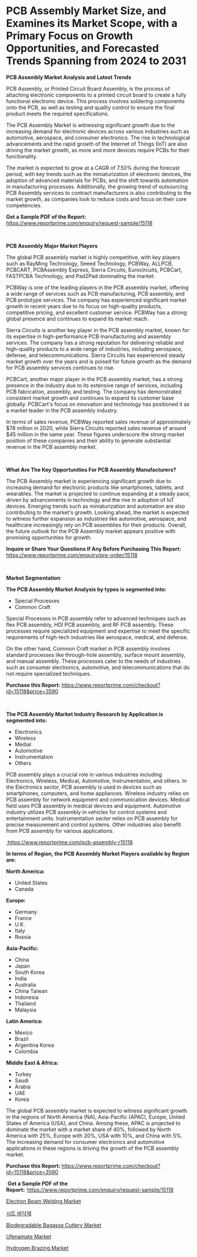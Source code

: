 <p><h1>PCB Assembly Market Size, and Examines its Market Scope, with a Primary Focus on Growth Opportunities, and Forecasted Trends Spanning from 2024 to 2031</h1></p><p><strong>PCB Assembly Market Analysis and Latest Trends</strong></p>
<p><p>PCB Assembly, or Printed Circuit Board Assembly, is the process of attaching electronic components to a printed circuit board to create a fully functional electronic device. This process involves soldering components onto the PCB, as well as testing and quality control to ensure the final product meets the required specifications.</p><p>The PCB Assembly Market is witnessing significant growth due to the increasing demand for electronic devices across various industries such as automotive, aerospace, and consumer electronics. The rise in technological advancements and the rapid growth of the Internet of Things (IoT) are also driving the market growth, as more and more devices require PCBs for their functionality.</p><p>The market is expected to grow at a CAGR of 7.50% during the forecast period, with key trends such as the miniaturization of electronic devices, the adoption of advanced materials for PCBs, and the shift towards automation in manufacturing processes. Additionally, the growing trend of outsourcing PCB Assembly services to contract manufacturers is also contributing to the market growth, as companies look to reduce costs and focus on their core competencies.</p></p>
<p><strong>Get a Sample PDF of the Report:&nbsp;</strong> <a href="https://www.reportprime.com/enquiry/request-sample/15118">https://www.reportprime.com/enquiry/request-sample/15118</a></p>
<p>&nbsp;</p>
<p><strong>PCB Assembly Major Market Players</strong></p>
<p><p>The global PCB assembly market is highly competitive, with key players such as RayMing Technology, Seeed Technology, PCBWay, ALLPCB, PCBCART, PCBAssembly Express, Sierra Circuits, Eurocircuits, PCBCart, FASTPCBA Technology, and Pad2Pad dominating the market.</p><p>PCBWay is one of the leading players in the PCB assembly market, offering a wide range of services such as PCB manufacturing, PCB assembly, and PCB prototype services. The company has experienced significant market growth in recent years due to its focus on high-quality products, competitive pricing, and excellent customer service. PCBWay has a strong global presence and continues to expand its market reach.</p><p>Sierra Circuits is another key player in the PCB assembly market, known for its expertise in high-performance PCB manufacturing and assembly services. The company has a strong reputation for delivering reliable and high-quality products to a wide range of industries, including aerospace, defense, and telecommunications. Sierra Circuits has experienced steady market growth over the years and is poised for future growth as the demand for PCB assembly services continues to rise.</p><p>PCBCart, another major player in the PCB assembly market, has a strong presence in the industry due to its extensive range of services, including PCB fabrication, assembly, and testing. The company has demonstrated consistent market growth and continues to expand its customer base globally. PCBCart's focus on innovation and technology has positioned it as a market leader in the PCB assembly industry.</p><p>In terms of sales revenue, PCBWay reported sales revenue of approximately $78 million in 2020, while Sierra Circuits reported sales revenue of around $45 million in the same year. These figures underscore the strong market position of these companies and their ability to generate substantial revenue in the PCB assembly market.</p></p>
<p>&nbsp;</p>
<p><strong>What Are The Key Opportunities For PCB Assembly Manufacturers?</strong></p>
<p><p>The PCB Assembly market is experiencing significant growth due to increasing demand for electronic products like smartphones, tablets, and wearables. The market is projected to continue expanding at a steady pace, driven by advancements in technology and the rise in adoption of IoT devices. Emerging trends such as miniaturization and automation are also contributing to the market's growth. Looking ahead, the market is expected to witness further expansion as industries like automotive, aerospace, and healthcare increasingly rely on PCB assemblies for their products. Overall, the future outlook for the PCB Assembly market appears positive with promising opportunities for growth.</p></p>
<p><strong>Inquire or Share Your Questions If Any Before Purchasing This Report:</strong> <a href="https://www.reportprime.com/enquiry/pre-order/15118">https://www.reportprime.com/enquiry/pre-order/15118</a></p>
<p>&nbsp;</p>
<p><strong>Market Segmentation</strong></p>
<p><strong>The PCB Assembly Market Analysis by types is segmented into:</strong></p>
<p><ul><li>Special Processes</li><li>Common Craft</li></ul></p>
<p><p>Special Processes in PCB assembly refer to advanced techniques such as flex PCB assembly, HDI PCB assembly, and RF PCB assembly. These processes require specialized equipment and expertise to meet the specific requirements of high-tech industries like aerospace, medical, and defense. </p><p>On the other hand, Common Craft market in PCB assembly involves standard processes like through-hole assembly, surface mount assembly, and manual assembly. These processes cater to the needs of industries such as consumer electronics, automotive, and telecommunications that do not require specialized techniques.</p></p>
<p><strong>Purchase this Report:&nbsp;</strong><a href="https://www.reportprime.com/checkout?id=15118&price=3590">https://www.reportprime.com/checkout?id=15118&price=3590</a></p>
<p>&nbsp;</p>
<p><strong>The PCB Assembly Market Industry Research by Application is segmented into:</strong></p>
<p><ul><li>Electronics</li><li>Wireless</li><li>Medial</li><li>Automotive</li><li>Instrumentation</li><li>Others</li></ul></p>
<p><p>PCB assembly plays a crucial role in various industries including Electronics, Wireless, Medical, Automotive, Instrumentation, and others. In the Electronics sector, PCB assembly is used in devices such as smartphones, computers, and home appliances. Wireless industry relies on PCB assembly for network equipment and communication devices. Medical field uses PCB assembly in medical devices and equipment. Automotive industry utilizes PCB assembly in vehicles for control systems and entertainment units. Instrumentation sector relies on PCB assembly for precise measurement and control systems. Other industries also benefit from PCB assembly for various applications.</p></p>
<p><a href="https://www.reportprime.com/pcb-assembly-r15118">&nbsp;https://www.reportprime.com/pcb-assembly-r15118</a></p>
<p><strong>In terms of Region, the PCB Assembly Market Players available by Region are:</strong></p>
<p>
    <p> <strong> North America: </strong>
        <ul>
            <li>United States</li>
            <li>Canada</li>
        </ul>
        </p> 
    <p> <strong> Europe: </strong>
        <ul>
            <li>Germany</li>
            <li>France</li>
            <li>U.K.</li>
            <li>Italy</li>
            <li>Russia</li>
        </ul>
        </p> 
    <p> <strong> Asia-Pacific: </strong>
        <ul>
            <li>China</li>
            <li>Japan</li>
            <li>South Korea</li>
            <li>India</li>
            <li>Australia</li>
            <li>China Taiwan</li>
            <li>Indonesia</li>
            <li>Thailand</li>
            <li>Malaysia</li>
        </ul>
        </p> 
    <p> <strong> Latin America: </strong>
        <ul>
            <li>Mexico</li>
            <li>Brazil</li>
            <li>Argentina Korea</li>
            <li>Colombia</li>
        </ul>
        </p> 
    <p> <strong> Middle East & Africa: </strong>
        <ul>
            <li>Turkey</li>
            <li>Saudi</li>
            <li>Arabia</li>
            <li>UAE</li>
            <li>Korea</li>
        </ul>
    </p>
    </p>
<p><p>The global PCB assembly market is expected to witness significant growth in the regions of North America (NA), Asia-Pacific (APAC), Europe, United States of America (USA), and China. Among these, APAC is projected to dominate the market with a market share of 40%, followed by North America with 25%, Europe with 20%, USA with 10%, and China with 5%. The increasing demand for consumer electronics and automotive applications in these regions is driving the growth of the PCB assembly market.</p></p>
<p><strong>Purchase this Report: </strong><a href="https://www.reportprime.com/checkout?id=15118&price=3590">https://www.reportprime.com/checkout?id=15118&price=3590</a></p>
<p>&nbsp;<strong>Get a Sample PDF of the Report:&nbsp;&nbsp;</strong><a href="https://www.reportprime.com/enquiry/request-sample/15118">https://www.reportprime.com/enquiry/request-sample/15118</a></p>
<p><strong></strong></p>
<p><p><a href="https://github.com/wybrqqeb6/Market-Research-Report-List-1/blob/main/electron-beam-welding-market.md">Electron Beam Welding Market</a></p><p><a href="https://medium.com/@sillysally687568/%EC%8B%9C%ED%8A%B8-%EB%B0%94%EB%8B%A5-%EC%8B%9C%EC%9E%A5-%EC%A0%84%EB%A7%9D-%EC%99%84%EC%A0%84%ED%95%9C-%EC%82%B0%EC%97%85-%EB%B6%84%EC%84%9D-2024%EB%85%84%EB%B6%80%ED%84%B0-2031%EB%85%84-833ac220ffe7">시트 바닥재</a></p><p><a href="https://medium.com/@lisastevens48/emerging-trends-in-biodegradable-bagasse-cutlery-market-global-outlook-and-future-prospects-from-145761b3cc40">Biodegradable Bagasse Cutlery Market</a></p><p><a href="https://www.linkedin.com/pulse/insights-ufenamate-market-share-competitive-landscape-e6bec">Ufenamate Market</a></p><p><a href="https://github.com/abdillahsp58/Market-Research-Report-List-1/blob/main/hydrogen-brazing-market.md">Hydrogen Brazing Market</a></p></p>